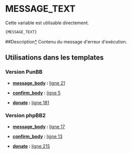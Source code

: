 # MESSAGE_TEXT


Cette variable est utilisable directement.

```html
{MESSAGE_TEXT}
```

##Description[*](https://fa-tvars.appspot.com/var/MESSAGE_TEXT)
Contenu du message d'erreur d'exécution.

## Utilisations dans les templates

### Version PunBB

* __[message_body](../tpl/var/punbb/message_body.md#readme) :__ [ligne 21](../tpl/src/punbb/message_body.tpl#L21)

* __[confirm_body](../tpl/var/punbb/confirm_body.md#readme) :__ [ligne 5](../tpl/src/punbb/confirm_body.tpl#L5)

* __[donate](../tpl/var/punbb/donate.md#readme) :__ [ligne 181](../tpl/src/punbb/donate.tpl#L181)

### Version phpBB2

* __[message_body](../tpl/var/subsilver/message_body.md#readme) :__ [ligne 17](../tpl/src/subsilver/message_body.tpl#L17)

* __[confirm_body](../tpl/var/subsilver/confirm_body.md#readme) :__ [ligne 13](../tpl/src/subsilver/confirm_body.tpl#L13)

* __[donate](../tpl/var/subsilver/donate.md#readme) :__ [ligne 215](../tpl/src/subsilver/donate.tpl#L215)